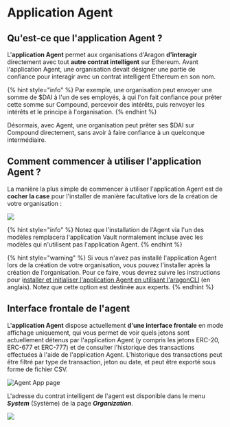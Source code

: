 # Application Agent

## Qu'est-ce que l'application Agent ?

L'**application Agent** permet aux organisations d'Aragon **d'interagir** directement avec tout **autre contrat intelligent** sur Ethereum. Avant l'application Agent, une organisation devait désigner une partie de confiance pour interagir avec un contrat intelligent Ethereum en son nom.

{% hint style="info" %}
Par exemple, une organisation peut envoyer une somme de $DAI à l'un de ses employés, à qui l'on fait confiance pour prêter cette somme sur Compound, percevoir des intérêts, puis renvoyer les intérêts et le principe à l'organisation.
{% endhint %}

Désormais, avec Agent, une organisation peut prêter ses $DAI sur Compound directement, sans avoir à faire confiance à un quelconque intermédiaire.

## Comment commencer à utiliser l'application Agent ?

La manière la plus simple de commencer à utiliser l'application Agent est de **cocher la case** pour l'installer de manière facultative lors de la création de votre organisation :

![](https://d33v4339jhl8k0.cloudfront.net/docs/assets/5c98a4fe0428633d2cf3fcf7/images/5d8bc80204286364bc8f9029/file-zLiYZ6kXSy.png)

{% hint style="info" %}
Notez que l'installation de l'Agent via l'un des modèles remplacera l'application Vault normalement incluse avec les modèles qui n'utilisent pas l'application Agent.
{% endhint %}

{% hint style="warning" %}
Si vous n'avez pas installé l'application Agent lors de la création de votre organisation, vous pouvez l'installer après la création de l'organisation. Pour ce faire, vous devrez suivre les instructions pour i[nstaller et initialiser l'application Agent en utilisant l'aragonCLI](https://github.com/aragon/aragon-apps) (en anglais). Notez que cette option est destinée aux experts.
{% endhint %}

## Interface frontale de l'agent

L'**application Agent** dispose actuellement **d'une interface frontale** en mode affichage uniquement, qui vous permet de voir quels jetons sont actuellement détenus par l'application Agent (y compris les jetons ERC-20, ERC-677 et ERC-777) et de consulter l'historique des transactions effectuées à l'aide de l'application Agent. L'historique des transactions peut être filtré par type de transaction, jeton ou date, et peut être exporté sous forme de fichier CSV.

![Agent App page](https://d33v4339jhl8k0.cloudfront.net/docs/assets/5c98a4fe0428633d2cf3fcf7/images/5e8ce5d32c7d3a7e9aea8d19/file-r5322DPQHX.png)

L'adresse du contrat intelligent de l'agent est disponible dans le menu _**System**_ (Système) de la page  _**Organization**_.

![](https://d33v4339jhl8k0.cloudfront.net/docs/assets/5c98a4fe0428633d2cf3fcf7/images/5d8bcdad2c7d3a7e9ae1a16d/file-pJP6dzQfhR.png)
